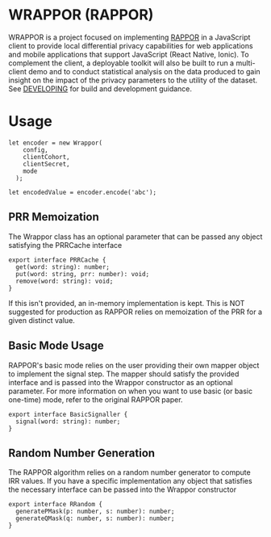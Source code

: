 # WRAPPOR (RAPPOR)

WRAPPOR is a project focused on implementing [RAPPOR](https://static.googleusercontent.com/media/research.google.com/en//pubs/archive/42852.pdf) in a JavaScript client to provide local differential privacy capabilities for web applications and mobile applications that support JavaScript (React Native, Ionic). To complement the client, a deployable toolkit will also be built to run a multi-client demo and to conduct statistical analysis on the data produced to gain insight on the impact of the privacy parameters to the utility of the dataset. See [DEVELOPING](https://github.com/ryantenorio/wrappor/blob/main/DEVELOPING.md) for build and development guidance.

# Usage
```
let encoder = new Wrappor(
    config,
    clientCohort,
    clientSecret,
    mode
  );

let encodedValue = encoder.encode('abc');
```

## PRR Memoization
The Wrappor class has an optional parameter that can be passed any object satisfying the PRRCache interface

```
export interface PRRCache {
  get(word: string): number;
  put(word: string, prr: number): void;
  remove(word: string): void;
}
```
If this isn't provided, an in-memory implementation is kept. This is NOT suggested for production as RAPPOR relies on memoization of the PRR for a given distinct value.

## Basic Mode Usage
RAPPOR's basic mode relies on the user providing their own mapper object to implement the signal step. The mapper should satisfy the provided interface and is passed into the Wrappor constructor as an optional parameter. For more information on when you want to use basic (or basic one-time) mode, refer to the original RAPPOR paper.

```
export interface BasicSignaller {
  signal(word: string): number;
}
```

## Random Number Generation
The RAPPOR algorithm relies on a random number generator to compute IRR values. If you have a specific implementation any object that satisfies the necessary interface can be passed into the Wrappor constructor
```
export interface RRandom {
  generatePMask(p: number, s: number): number;
  generateQMask(q: number, s: number): number;
}
```
